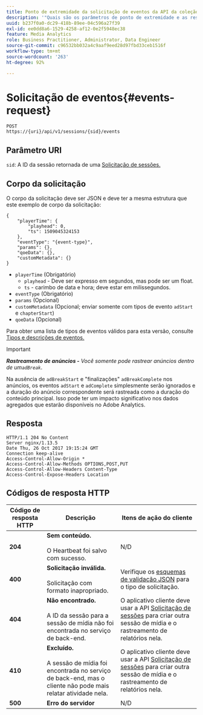 ```yaml
---
title: Ponto de extremidade da solicitação de eventos da API da coleção de mídia de streaming �
description: '"Quais são os parâmetros de ponto de extremidade e as respostas da solicitação dos eventos da API da coleção de mídia?"'
uuid: b237f0a0-dc29-418b-89ee-04c596a27f39
exl-id: ee0dd8a6-1529-4258-af12-0e2f5948ec38
feature: Media Analytics
role: Business Practitioner, Administrator, Data Engineer
source-git-commit: c96532bb032a4c9aaf9eed28d97fbd33ceb1516f
workflow-type: tm+mt
source-wordcount: '263'
ht-degree: 92%

---
```


# Solicitação de eventos{#events-request}

```
POST 
https://{uri}/api/v1/sessions/{sid}/events 
```

## Parâmetro URI

`sid`: A ID da sessão retornada de uma [Solicitação de sessões.](/help/media-collection-api/mc-api-ref/mc-api-sessions-req.md)

## Corpo da solicitação

O corpo da solicitação deve ser JSON e deve ter a mesma estrutura que este exemplo de corpo da solicitação:

```
{ 
    "playerTime": { 
        "playhead": 0, 
        "ts": 1509045324153 
    }, 
    "eventType": "{event-type}", 
    "params": {}, 
    "qoeData": {}, 
    "customMetadata": {} 
}
```

* `playerTime` (Obrigatório)
   * `playhead` - Deve ser expresso em segundos, mas pode ser um float.
   * `ts` - carimbo de data e hora; deve estar em milissegundos.
* `eventType` (Obrigatório)
* `params` (Opcional)
* `customMetadata` (Opcional; enviar somente com tipos de evento `adStart` e `chapterStart`)
* `qoeData` (Opcional)

Para obter uma lista de tipos de eventos válidos para esta versão, consulte [Tipos e descrições de eventos.](/help/media-collection-api/mc-api-ref/mc-api-event-types.md)

>[!IMPORTANT]
>
>***Rastreamento de anúncios -** Você somente pode rastrear anúncios dentro de um`adBreak`*.
>
>Na ausência de `adBreakStart` e &quot;finalizações&quot; `adBreakComplete` nos anúncios, os eventos `adStart` e `adComplete` simplesmente serão ignorados e a duração do anúncio correspondente será rastreada como a duração do conteúdo principal. Isso pode ter um impacto significativo nos dados agregados que estarão disponíveis no Adobe Analytics.

## Resposta

```
HTTP/1.1 204 No Content 
Server nginx/1.13.5 
Date Thu, 26 Oct 2017 19:15:24 GMT 
Connection keep-alive 
Access-Control-Allow-Origin * 
Access-Control-Allow-Methods OPTIONS,POST,PUT 
Access-Control-Allow-Headers Content-Type 
Access-Control-Expose-Headers Location
```

## Códigos de resposta HTTP

| Código de resposta HTTP | Descrição | Itens de ação do cliente |
|---|---|---|
| **204** | **Sem conteúdo.** <br/><br/>O Heartbeat foi salvo com sucesso. | N/D |
| **400** | **Solicitação inválida.** <br/><br/>Solicitação com formato inapropriado. | Verifique os [esquemas de validação JSON](/help/media-collection-api/mc-api-ref/mc-api-json-validation.md) para o tipo de solicitação. |
| **404** | **Não encontrado.** <br/><br/>A ID da sessão para a sessão de mídia não foi encontrada no serviço de back-end. | O aplicativo cliente deve usar a API [Solicitação de sessões](/help/media-collection-api/mc-api-ref/mc-api-sessions-req.md) para criar outra sessão de mídia e o rastreamento de relatórios nela. |
| **410** | **Excluído.** <br/><br/>A sessão de mídia foi encontrada no serviço de back-end, mas o cliente não pode mais relatar atividade nela. | O aplicativo cliente deve usar a API [Solicitação de sessões](/help/media-collection-api/mc-api-ref/mc-api-sessions-req.md) para criar outra sessão de mídia e o rastreamento de relatórios nela. |
| **500** | **Erro do servidor** | N/D |
